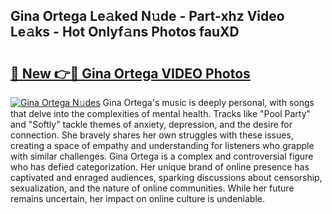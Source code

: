 ## Gina Ortega Le𝚊ked N𝚞de - Part-xhz Video Le𝚊ks - Hot Onlyf𝚊ns Photos fauXD

# <h2><a href="http://ab75118.deff.icu/?id=Gina+Ortega">🔗 New 👉🔴 Gina Ortega VIDEO Photos</a></h2>

[![Gina Ortega N𝚞des](https://i.imgur.com/rIISA9y.gif)](http://ab75118.deff.icu/?id=Gina+Ortega)
Gina Ortega's music is deeply personal, with songs that delve into the complexities of mental health. Tracks like "Pool Party" and "Softly" tackle themes of anxiety, depression, and the desire for connection. She bravely shares her own struggles with these issues, creating a space of empathy and understanding for listeners who grapple with similar challenges. Gina Ortega is a complex and controversial figure who has defied categorization. Her unique brand of online presence has captivated and enraged audiences, sparking discussions about censorship, sexualization, and the nature of online communities. While her future remains uncertain, her impact on online culture is undeniable.
